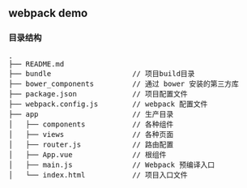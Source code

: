 ## webpack demo
### 目录结构
<pre>
.
├── README.md
├── bundle                   // 项目build目录
├── bower_components         // 通过 bower 安装的第三方库
├── package.json             // 项目配置文件
├── webpack.config.js        // webpack 配置文件
├── app                      // 生产目录
│   ├── components           // 各种组件
│   ├── views                // 各种页面
│   ├── router.js            // 路由配置
│   ├── App.vue              // 根组件
│   ├── main.js              // Webpack 预编译入口
│   └── index.html           // 项目入口文件
</pre>

